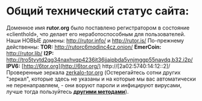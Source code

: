 # Общий технический статус сайта:

Доменное имя **rutor.org** было поставлено регистратором в состояние «clienthold», что делает его неработоспособным для пользователей.
Наши НОВЫЕ домены: http://rutor.info/ и http://rutor.is/
По-прежнему действенны:
**TOR:** http://rutorc6mqdinc4cz.onion/
**EmerCoin:** http://rutor.lib/
**I2P:** http://tro5tvvtd2qg34naxhvqp4236it36jjaipbda5vnjmggp55navdq.b32.i2p/
**IPV6:** [http://6tor.org](http://6tor.org/) http://[2a02:5740:14:12::2]/
Проверенные зеркала [zerkalo-tor.org](http://zerkalo-tor.org/) (Остерегайтесь сотни других "зеркал", которые здесь не указаны и на которые мы вас автоматически не перенаправляем, - они воруют пароли и инфицируют вирусами, лучше тогда пользуйтесь [**другими методами**](http://rutor.info/torrent/178905)).